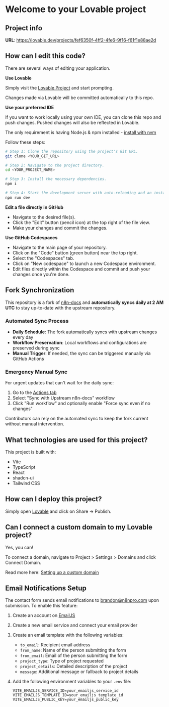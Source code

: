 # Welcome to your Lovable project

## Project info

**URL**: https://lovable.dev/projects/fef6350f-4ff2-4fe6-9f16-f61f1e88ae2d

## How can I edit this code?

There are several ways of editing your application.

**Use Lovable**

Simply visit the [Lovable Project](https://lovable.dev/projects/fef6350f-4ff2-4fe6-9f16-f61f1e88ae2d) and start prompting.

Changes made via Lovable will be committed automatically to this repo.

**Use your preferred IDE**

If you want to work locally using your own IDE, you can clone this repo and push changes. Pushed changes will also be reflected in Lovable.

The only requirement is having Node.js & npm installed - [install with nvm](https://github.com/nvm-sh/nvm#installing-and-updating)

Follow these steps:

```sh
# Step 1: Clone the repository using the project's Git URL.
git clone <YOUR_GIT_URL>

# Step 2: Navigate to the project directory.
cd <YOUR_PROJECT_NAME>

# Step 3: Install the necessary dependencies.
npm i

# Step 4: Start the development server with auto-reloading and an instant preview.
npm run dev
```

**Edit a file directly in GitHub**

- Navigate to the desired file(s).
- Click the "Edit" button (pencil icon) at the top right of the file view.
- Make your changes and commit the changes.

**Use GitHub Codespaces**

- Navigate to the main page of your repository.
- Click on the "Code" button (green button) near the top right.
- Select the "Codespaces" tab.
- Click on "New codespace" to launch a new Codespace environment.
- Edit files directly within the Codespace and commit and push your changes once you're done.

## Fork Synchronization

This repository is a fork of [n8n-docs](https://github.com/n8n-io/n8n-docs) and **automatically syncs daily at 2 AM UTC** to stay up-to-date with the upstream repository.

### Automated Sync Process

- **Daily Schedule**: The fork automatically syncs with upstream changes every day
- **Workflow Preservation**: Local workflows and configurations are preserved during sync
- **Manual Trigger**: If needed, the sync can be triggered manually via GitHub Actions

### Emergency Manual Sync

For urgent updates that can't wait for the daily sync:

1. Go to the [Actions tab](../../actions)
2. Select "Sync with Upstream n8n-docs" workflow
3. Click "Run workflow" and optionally enable "Force sync even if no changes"

Contributors can rely on the automated sync to keep the fork current without manual intervention.

## What technologies are used for this project?

This project is built with:

- Vite
- TypeScript
- React
- shadcn-ui
- Tailwind CSS

## How can I deploy this project?

Simply open [Lovable](https://lovable.dev/projects/fef6350f-4ff2-4fe6-9f16-f61f1e88ae2d) and click on Share -> Publish.

## Can I connect a custom domain to my Lovable project?

Yes, you can!

To connect a domain, navigate to Project > Settings > Domains and click Connect Domain.

Read more here: [Setting up a custom domain](https://docs.lovable.dev/tips-tricks/custom-domain#step-by-step-guide)

## Email Notifications Setup

The contact form sends email notifications to brandon@n8npro.com upon submission. To enable this feature:

1. Create an account on [EmailJS](https://www.emailjs.com/)
2. Create a new email service and connect your email provider
3. Create an email template with the following variables:
   - `to_email`: Recipient email address
   - `from_name`: Name of the person submitting the form
   - `from_email`: Email of the person submitting the form
   - `project_type`: Type of project requested
   - `project_details`: Detailed description of the project
   - `message`: Additional message or fallback to project details

4. Add the following environment variables to your `.env` file:
   ```
   VITE_EMAILJS_SERVICE_ID=your_emailjs_service_id
   VITE_EMAILJS_TEMPLATE_ID=your_emailjs_template_id
   VITE_EMAILJS_PUBLIC_KEY=your_emailjs_public_key
   ```
